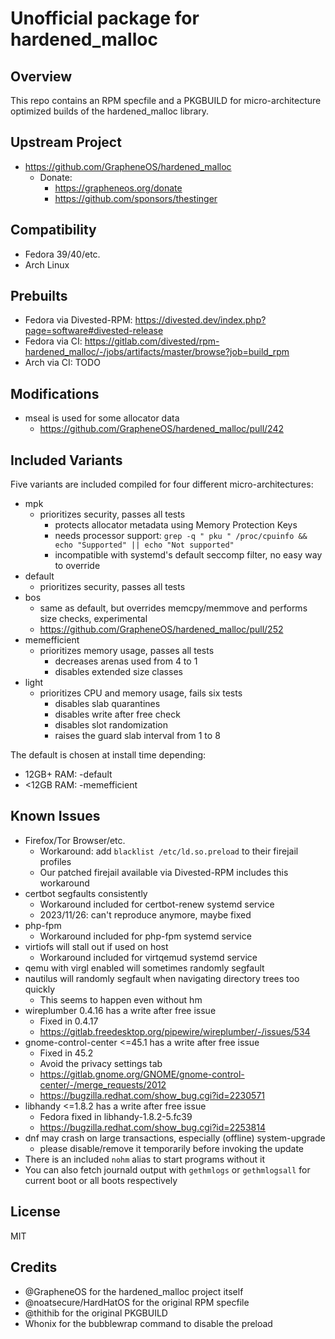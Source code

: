 Unofficial package for hardened_malloc
======================================

Overview
--------
This repo contains an RPM specfile and a PKGBUILD for micro-architecture optimized builds of the hardened_malloc library.

Upstream Project
----------------
- https://github.com/GrapheneOS/hardened_malloc
	- Donate:
		- https://grapheneos.org/donate
		- https://github.com/sponsors/thestinger

Compatibility
-------------
- Fedora 39/40/etc.
- Arch Linux

Prebuilts
---------
- Fedora via Divested-RPM: https://divested.dev/index.php?page=software#divested-release
- Fedora via CI: https://gitlab.com/divested/rpm-hardened_malloc/-/jobs/artifacts/master/browse?job=build_rpm
- Arch via CI: TODO

Modifications
-------------
- mseal is used for some allocator data
	- https://github.com/GrapheneOS/hardened_malloc/pull/242

Included Variants
-----------------
Five variants are included compiled for four different micro-architectures:

- mpk
	- prioritizes security, passes all tests
		- protects allocator metadata using Memory Protection Keys
		- needs processor support: `grep -q " pku " /proc/cpuinfo && echo "Supported" || echo "Not supported"`
		- incompatible with systemd's default seccomp filter, no easy way to override
- default
	- prioritizes security, passes all tests
- bos
	- same as default, but overrides memcpy/memmove and performs size checks, experimental
	- https://github.com/GrapheneOS/hardened_malloc/pull/252
- memefficient
	- prioritizes memory usage, passes all tests
		- decreases arenas used from 4 to 1
		- disables extended size classes
- light
	- prioritizes CPU and memory usage, fails six tests
		- disables slab quarantines
		- disables write after free check
		- disables slot randomization
		- raises the guard slab interval from 1 to 8

The default is chosen at install time depending:
- 12GB+ RAM: -default
- <12GB RAM: -memefficient

Known Issues
------------
- Firefox/Tor Browser/etc.
	- Workaround: add `blacklist /etc/ld.so.preload` to their firejail profiles
	- Our patched firejail available via Divested-RPM includes this workaround
- certbot segfaults consistently
	- Workaround included for certbot-renew systemd service
	- 2023/11/26: can't reproduce anymore, maybe fixed
- php-fpm
	- Workaround included for php-fpm systemd service
- virtiofs will stall out if used on host
	- Workaround included for virtqemud systemd service
- qemu with virgl enabled will sometimes randomly segfault
- nautilus will randomly segfault when navigating directory trees too quickly
	- This seems to happen even without hm
- wireplumber 0.4.16 has a write after free issue
	- Fixed in 0.4.17
	- https://gitlab.freedesktop.org/pipewire/wireplumber/-/issues/534
- gnome-control-center <=45.1 has a write after free issue
	- Fixed in 45.2
	- Avoid the privacy settings tab
	- https://gitlab.gnome.org/GNOME/gnome-control-center/-/merge_requests/2012
	- https://bugzilla.redhat.com/show_bug.cgi?id=2230571
- libhandy <=1.8.2 has a write after free issue
	- Fedora fixed in libhandy-1.8.2-5.fc39
	- https://bugzilla.redhat.com/show_bug.cgi?id=2253814
- dnf may crash on large transactions, especially (offline) system-upgrade
	- please disable/remove it temporarily before invoking the update
- There is an included `nohm` alias to start programs without it
- You can also fetch journald output with `gethmlogs` or `gethmlogsall` for current boot or all boots respectively

License
-------
MIT

Credits
-------
- @GrapheneOS for the hardened_malloc project itself
- @noatsecure/HardHatOS for the original RPM specfile
- @thithib for the original PKGBUILD
- Whonix for the bubblewrap command to disable the preload
